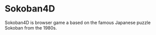 # Sokoban4D

Sokoban4D is browser game a based on the famous Japanese puzzle Sokoban from the 1980s.
